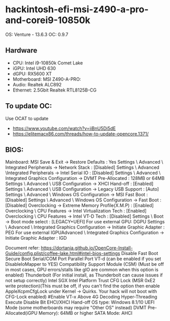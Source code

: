 # hackintosh-efi-msi-z490-a-pro-and-corei9-10850k

OS: Venture - 13.6.3
OC: 0.9.7

## Hardware

- CPU: Intel i9-10850k Comet Lake
- iGPU: Intel UHD 630
- dGPU: RX5600 XT
- Motherboard: MSI Z490-A-PRO:
- Audio: Realtek ALC892
- Ethernet: 2.5Gbit Realtek RTL8125B-CG

## To update OC:

Use OCAT to update
- https://www.youtube.com/watch?v=iiBnU5Di5dE
- https://elitemacx86.com/threads/how-to-update-opencore.1371/

## BIOS:
Mainboard: MSI​
    Save & Exit → Restore Defaults : Yes
    Settings \ Advanced \ Integrated Peripherals → Network Stack : [Disabled]
    Settings \ Advanced \Integrated Peripherals → Intel Serial IO : [Disabled]
    Settings \ Advanced \ Integrated Graphics Configuration → DVMT Pre-Allocated : 128MB or 64MB
    Settings \ Advanced \ USB Configuration → XHCI Hand-off : [Enabled]
    Settings \ Advanced \ USB Configuration → Legacy USB Support : [Auto]
    Settings \ Advanced \ Windows OS Configuration → MSI Fast Boot : [Disabled]
    Settings \ Advanced \ Windows OS Configuration → Fast Boot : [Disabled]
    Overclocking → Extreme Memory Profile(X.M.P) : [Enabled]
    Overclocking \ CPU Features → Intel Virtualization Tech : [Enabled]
    Overclocking \ CPU Features → Intel VT-D Tech : [Disabled]
    Settings \ Boot → Boot mode select : [LEGACY+UEFI]
For use external GPU: DGPU​
    Settings \ Advanced \ Integrated Graphics Configuration → Initiate Graphic Adapter : PEG
For use external IGPU​
    Advanced \ Integrated Graphics Configuration → Initiate Graphic Adapter : IGD

Document refer: https://dortania.github.io/OpenCore-Install-Guide/config.plist/coffee-lake.html#intel-bios-settings
Disable
    Fast Boot
    Secure Boot
    Serial/COM Port
    Parallel Port
    VT-d (can be enabled if you set DisableIoMapper to YES)
    Compatibility Support Module (CSM) (Must be off in most cases, GPU errors/stalls like gIO are common when this option is enabled)
    Thunderbolt (For initial install, as Thunderbolt can cause issues if not setup correctly)
    Intel SGX
    Intel Platform Trust
    CFG Lock (MSR 0xE2 write protection)(This must be off, if you can't find the option then enable AppleXcpmCfgLock under Kernel -> Quirks. Your hack will not boot with CFG-Lock enabled)
#Enable
    VT-x
    Above 4G Decoding
    Hyper-Threading
    Execute Disable Bit
    EHCI/XHCI Hand-off
    OS type: Windows 8.1/10 UEFI Mode (some motherboards may require "Other OS" instead)
    DVMT Pre-Allocated(iGPU Memory): 64MB or higher
    SATA Mode: AHCI
